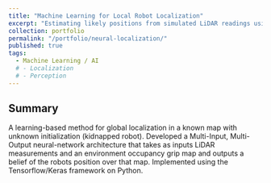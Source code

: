 ```yaml
---
title: "Machine Learning for Local Robot Localization"
excerpt: "Estimating likely positions from simulated LiDAR readings using Neural Networks, written using <b>Python & PyTorch.</b>" #<br/><img src='/images/500x300.png'>"
collection: portfolio
permalink: "/portfolio/neural-localization/"
published: true
tags:
  - Machine Learning / AI
  # - Localization
  # - Perception
---
```


## Summary

A learning-based method for global localization in a known map with unknown initialization (kidnapped robot). Developed a Multi-Input, Multi-Output neural-network architecture that takes as inputs LiDAR measurements and an environment occupancy grip map and outputs a belief of the robots position over that map. Implemented using the Tensorflow/Keras framework on Python. 